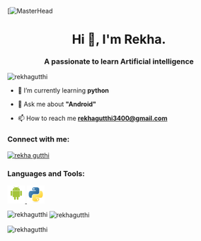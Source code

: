 [![MasterHead](https://1.bp.blogspot.com/-7A4WynwLsMw/XbBpCXG8fHI/AAAAAAAAMt4/uOa1bpLskYgrwGbllhSu2SDj_Mig8SXJQCLcBGAsYHQ/s1600/2000_600px.gif)


<h1 align="center">Hi 👋, I'm Rekha.</h1>
<h3 align="center">A passionate to learn Artificial intelligence</h3>

<p align="left"> <img src="https://komarev.com/ghpvc/?username=rekhagutthi&label=Profile%20views&color=0e75b6&style=flat" alt="rekhagutthi" /> </p>

- 🌱 I’m currently learning **python**

- 💬 Ask me about **"Android"**

- 📫 How to reach me **rekhagutthi3400@gmail.com**

<h3 align="left">Connect with me:</h3>
<p align="left">
<a href="https://linkedin.com/in/rekha gutthi" target="blank"><img align="center" src="https://raw.githubusercontent.com/rahuldkjain/github-profile-readme-generator/master/src/images/icons/Social/linked-in-alt.svg" alt="rekha gutthi" height="30" width="40" /></a>
</p>

<h3 align="left">Languages and Tools:</h3>
<p align="left"> <a href="https://developer.android.com" target="_blank" rel="noreferrer"> <img src="https://raw.githubusercontent.com/devicons/devicon/master/icons/android/android-original-wordmark.svg" alt="android" width="40" height="40"/> </a> <a href="https://www.python.org" target="_blank" rel="noreferrer"> <img src="https://raw.githubusercontent.com/devicons/devicon/master/icons/python/python-original.svg" alt="python" width="40" height="40"/> </a> </p>

<p><img align="left" src="https://github-readme-stats.vercel.app/api/top-langs?username=rekhagutthi&show_icons=true&locale=en&layout=compact" alt="rekhagutthi" /></p>

<p>&nbsp;<img align="center" src="https://github-readme-stats.vercel.app/api?username=rekhagutthi&show_icons=true&locale=en" alt="rekhagutthi" /></p>

<p><img align="center" src="https://github-readme-streak-stats.herokuapp.com/?user=rekhagutthi&" alt="rekhagutthi" /></p>

